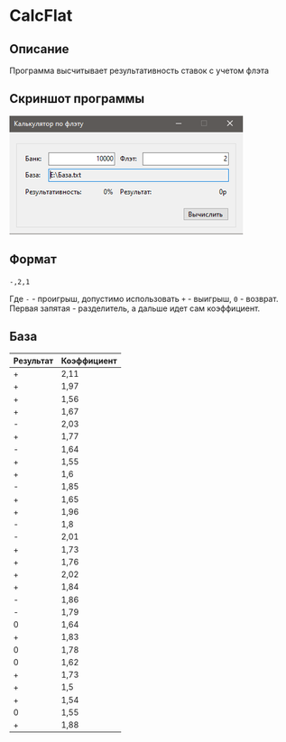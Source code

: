 # CalcFlat

## Описание

Программа высчитывает результативность ставок с учетом флэта

## Скриншот программы

![Результат](Скриншот.png)

## Формат

`-,2,1`

Где `-` - проигрыш, допустимо использовать `+` - выигрыш, `0` - возврат.
Первая запятая - разделитель, а дальше идет сам коэффициент.



## База

Результат | Коэффициент
------- | --------
+|2,11
+|1,97
+|1,56
+|1,67
-|2,03
+|1,77
-|1,64
+|1,55
+|1,6
-|1,85
+|1,65
+|1,96
-|1,8
-|2,01
+|1,73
+|1,76
+|2,02
+|1,84
-|1,86
-|1,79
0|1,64
+|1,83
0|1,78
0|1,62
+|1,73
+|1,5
+|1,54
0|1,55
+|1,88


